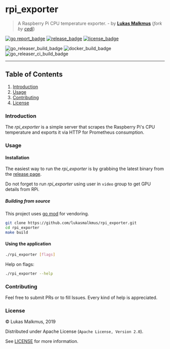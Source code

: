 # rpi_exporter

> A Raspberry Pi CPU temperature exporter. - by **[Lukas Malkmus]** (_fork by [cedi]_)

[![go report_badge]][report]
[![release_badge]][release page]
[![license_badge]][license]

![go_releaser_build_badge]
![docker_build_badge]
![go_releaser_ci_build_badge]

---

## Table of Contents

1. [Introduction](#introduction)
2. [Usage](#usage)
3. [Contributing](#contributing)
4. [License](#license)

### Introduction

The *rpi_exporter* is a simple server that scrapes the Raspberry Pi's CPU
temperature and exports it via HTTP for Prometheus consumption.

### Usage

#### Installation

The easiest way to run the *rpi_exporter* is by grabbing the latest binary from
the [release page].

Do not forget to run *rpi_exporter* using user in `video` group to get GPU
details from RPi.

##### Building from source

This project uses [go mod] for vendoring.

```bash
git clone https://github.com/lukasmalkmus/rpi_exporter.git
cd rpi_exporter
make build
```

#### Using the application

```bash
./rpi_exporter [flags]
```

Help on flags:

```bash
./rpi_exporter --help
```

### Contributing

Feel free to submit PRs or to fill Issues. Every kind of help is appreciated.

### License

© Lukas Malkmus, 2019

Distributed under Apache License (`Apache License, Version 2.0`).

See [LICENSE](LICENSE) for more information.

<!-- Links -->
[go mod]: https://golang.org/cmd/go/#hdr-Module_maintenance
[Lukas Malkmus]: https://github.com/lukasmalkmus
[cedi]: https://github.com/cedi

<!-- Badges -->
[go report_badge]: https://goreportcard.com/badge/github.com/cedi/rpi_exporter
[report]: https://goreportcard.com/report/github.com/cedi/rpi_exporter
[release page]: https://github.com/cedi/rpi_exporter/releases
[release_badge]: https://img.shields.io/github/release/cedi/rpi_exporter.svg
[license]: https://opensource.org/licenses/Apache-2.0
[license_badge]: https://img.shields.io/badge/license-Apache-blue.svg
[go_releaser_build_badge]: https://github.com/cedi/rpi_exporter/actions/workflows/go_releaser.yaml/badge.svg
[go_releaser_ci_build_badge]: https://github.com/cedi/rpi_exporter/actions/workflows/go_releaser_ci.yaml/badge.svg
[docker_build_badge]: https://github.com/cedi/rpi_exporter/actions/workflows/docker_build.yaml/badge.svg
